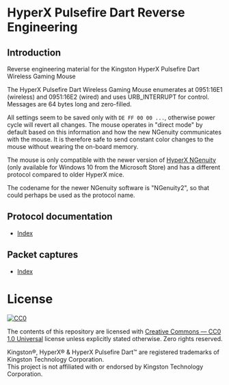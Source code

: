 # HyperX Pulsefire Dart Reverse Engineering

## Introduction
Reverse engineering material for the Kingston HyperX Pulsefire Dart Wireless Gaming Mouse

The HyperX Pulsefire Dart Wireless Gaming Mouse enumerates at 0951:16E1 (wireless) and 0951:16E2 (wired) and uses URB_INTERRUPT for control. Messages are 64 bytes long and zero-filled.

All settings seem to be saved only with `DE FF 00 00 ...`, otherwise power cycle will revert all changes.
The mouse operates in "direct mode" by default based on this information and how the new NGenuity communicates with the mouse.
It is therefore safe to send constant color changes to the mouse without wearing the on-board memory. 

The mouse is only compatible with the newer version of [HyperX NGenuity](https://www.hyperxgaming.com/ngenuity#headline) (only available for Windows 10 from the Microsoft Store) and has a different protocol compared to older HyperX mice.

The codename for the newer NGenuity software is "NGenuity2", so that could perhaps be used as the protocol name.

## Protocol documentation
- [Index](protocol/index.md)

## Packet captures
- [Index](captures/index.md)

# License
[![CC0](https://licensebuttons.net/p/zero/1.0/88x31.png)](https://creativecommons.org/publicdomain/zero/1.0/)

The contents of this repository are licensed with 
[Creative Commons — CC0 1.0 Universal](https://creativecommons.org/publicdomain/zero/1.0/) license unless explicitly stated otherwise. Zero rights reserved.

Kingston®, HyperX® & HyperX Pulsefire Dart™ are registered trademarks of Kingston Technology Corporation. <br>
This project is not affiliated with or endorsed by Kingston Technology Corporation.
